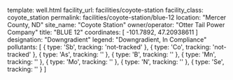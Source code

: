 template: well.html
facility_url: facilities/coyote-station
facility_class: coyote_station
permalink: facilities/coyote-station/blue-12
location: "Mercer County, ND"
site_name: "Coyote Station"
owner/operator: "Otter Tail Power Company"
title: "BLUE 12"
coordinates: [
  -101.7892,
  47.20938611
]
designation: "Downgradient"
legend: "Downgradient, In Compliance"
pollutants: [
  {
    type: 'Sb',
    tracking: 'not-tracked'
  },
  {
    type: 'Co',
    tracking: 'not-tracked'
  },
  {
    type: 'As',
    tracking: ''
  },
  {
    type: 'B',
    tracking: ''
  },
  {
    type: 'Mn',
    tracking: ''
  },
  {
    type: 'Mo',
    tracking: ''
  },
  {
    type: 'N',
    tracking: ''
  },
  {
    type: 'Se',
    tracking: ''
  }
]
